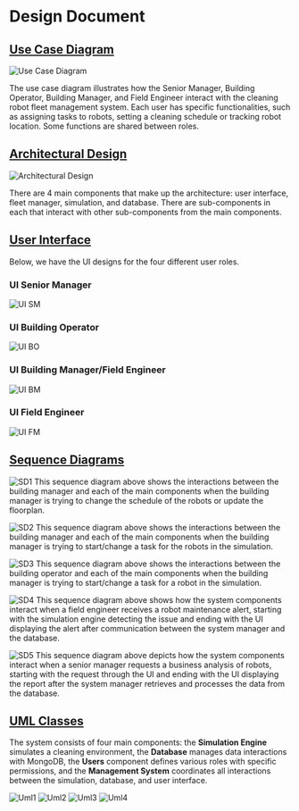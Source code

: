 # Design Document

## [Use Case Diagram](./use_case_diagram/use_cases.md)
![Use Case Diagram](./use_case_diagram/use_case_diagram.png)

The use case diagram illustrates how the Senior Manager, Building Operator, Building Manager, and Field Engineer interact with the cleaning robot fleet management system. Each user has specific functionalities, such as assigning tasks to robots, setting a cleaning schedule or tracking robot location. Some functions are shared between roles.

## [Architectural Design](./architecture/ARCHITECTURE.md)
![Architectural Design](./architecture/architecture.png)

There are 4 main components that make up the architecture: user interface, fleet manager, simulation, and database. There are sub-components in each that interact with other sub-components from the main components.

## [User Interface](./ui_wireframes/user_interface.md)
Below, we have the UI designs for the four different user roles.

### UI Senior Manager
![UI SM](./ui_wireframes/SeniorManagerWireframe.png)

### UI Building Operator
![UI BO](./ui_wireframes/building_operator.png)

### UI Building Manager/Field Engineer
![UI BM](./ui_wireframes/building_manager.png)

### UI Field Engineer
![UI FM](./ui_wireframes/field_engineer_wireframe.png)


## [Sequence Diagrams](./seq_diagrams/SEQUENCE.md)

![SD1](./seq_diagrams/bm1.png)
This sequence diagram above shows the interactions between the building manager and each of the main components when the building manager is trying to change the schedule of the robots or update the floorplan.


![SD2](./seq_diagrams/bm2.png)
This sequence diagram above shows the interactions between the building manager and each of the main components when the building manager is trying to start/change a task for the robots in the simulation.


![SD3](./seq_diagrams/bo.png)
This sequence diagram above shows the interactions between the building operator and each of the main components when the building manager is trying to start/change a task for a robot in the simulation.

![SD4](./seq_diagrams/fe.png)
This sequence diagram above shows how the system components interact when a field engineer receives a robot maintenance alert, starting with the simulation engine detecting the issue and ending with the UI displaying the alert after communication between the system manager and the database.

![SD5](./seq_diagrams/sm.png)
This sequence diagram above depicts how the system components interact when a senior manager requests a business analysis of robots, starting with the request through the UI and ending with the UI displaying the report after the system manager retrieves and processes the data from the database.

## [UML Classes](./uml_class_diagrams/CLASSES.md)
The system consists of four main components: the **Simulation Engine** simulates a cleaning environment, the **Database** manages data interactions with MongoDB, the **Users** component defines various roles with specific permissions, and the **Management System** coordinates all interactions between the simulation, database, and user interface.

![Uml1](./uml_class_diagrams/SimulationEngine.png)
![Uml2](./uml_class_diagrams/Database.png)
![Uml3](./uml_class_diagrams/Users.png)
![Uml4](./uml_class_diagrams/ManagementSystem.png)
